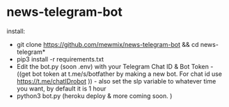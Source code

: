 # news-telegram-bot
install:  

- git clone https://github.com/mewmix/news-telegram-bot && cd news-telegram* 
- pip3 install -r requirements.txt 
- Edit the bot.py (soon .env) with your Telegram Chat ID & Bot Token - ((get bot token at t.me/s/botfather by making a new bot. For chat id use https://t.me/chatIDrobot )) - also set the slp variable to whatever time you want, by default it is 1 hour
- python3 bot.py (heroku deploy & more coming soon. )
